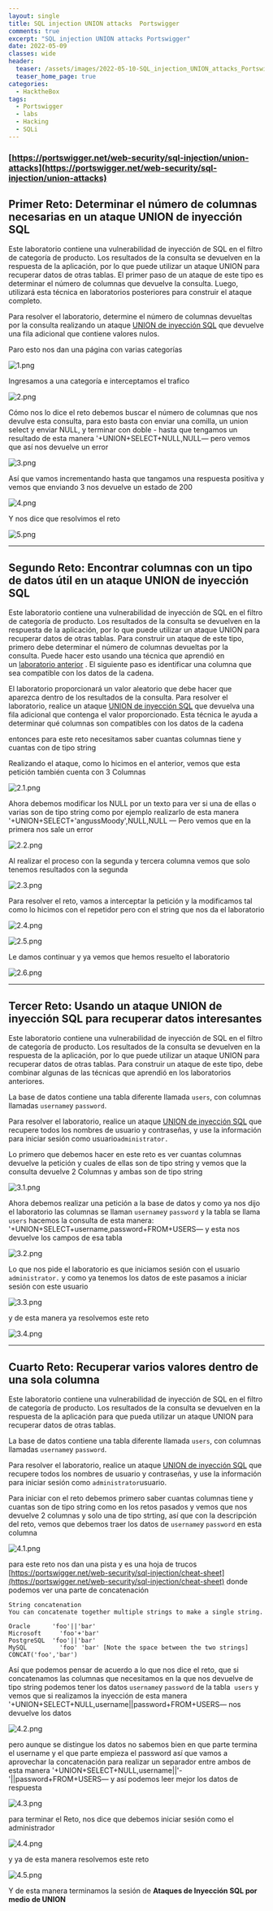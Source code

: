 ```yaml
---
layout: single
title: SQL injection UNION attacks  Portswigger
comments: true
excerpt: "SQL injection UNION attacks Portswigger"
date: 2022-05-09
classes: wide
header:
  teaser: /assets/images/2022-05-10-SQL_injection_UNION_attacks_Portswigger/logo.png
  teaser_home_page: true
categories:
  - HacktheBox
tags:
  - Portswigger
  - labs
  - Hacking
  - SQLi
---
```

### [https://portswigger.net/web-security/sql-injection/union-attacks](https://portswigger.net/web-security/sql-injection/union-attacks)

## Primer Reto: Determinar el número de columnas necesarias en un ataque UNION de inyección SQL

Este laboratorio contiene una vulnerabilidad de inyección de SQL en el filtro de categoría de producto. Los resultados de la consulta se devuelven en la respuesta de la aplicación, por lo que puede utilizar un ataque UNION para recuperar datos de otras tablas. El primer paso de un ataque de este tipo es determinar el número de columnas que devuelve la consulta. Luego, utilizará esta técnica en laboratorios posteriores para construir el ataque completo.

Para resolver el laboratorio, determine el número de columnas devueltas por la consulta realizando un ataque [UNION de inyección SQL](https://portswigger.net/web-security/sql-injection/union-attacks) que devuelve una fila adicional que contiene valores nulos.

Paro esto nos dan una página con varias categorías

![1.png](/assets/images/2022-05-10-SQL_injection_UNION_attacks_Portswigger/1.png)

Ingresamos a una categoría e interceptamos el trafico

![2.png](/assets/images/2022-05-10-SQL_injection_UNION_attacks_Portswigger/2.png)

Cómo nos lo dice el reto debemos buscar el número de columnas que nos devulve esta consulta, para esto basta con enviar una comilla, un union select y enviar NULL, y terminar con doble - hasta que tengamos un resultado de esta manera  '+UNION+SELECT+NULL,NULL— pero vemos que así nos devuelve un error

![3.png](/assets/images/2022-05-10-SQL_injection_UNION_attacks_Portswigger/3.png)

Así que vamos incrementando hasta que tangamos una respuesta positiva y vemos que enviando 3 nos devuelve un estado de 200 

![4.png](/assets/images/2022-05-10-SQL_injection_UNION_attacks_Portswigger/4.png)

Y nos dice que resolvimos el reto

![5.png](/assets/images/2022-05-10-SQL_injection_UNION_attacks_Portswigger/5.png)

---

## Segundo Reto: Encontrar columnas con un tipo de datos útil en un ataque UNION de inyección SQL

Este laboratorio contiene una vulnerabilidad de inyección de SQL en el filtro de categoría de producto. Los resultados de la consulta se devuelven en la respuesta de la aplicación, por lo que puede utilizar un ataque UNION para recuperar datos de otras tablas. Para construir un ataque de este tipo, primero debe determinar el número de columnas devueltas por la consulta. Puede hacer esto usando una técnica que aprendió en un [laboratorio anterior](https://portswigger.net/web-security/sql-injection/union-attacks/lab-determine-number-of-columns) . El siguiente paso es identificar una columna que sea compatible con los datos de la cadena.

El laboratorio proporcionará un valor aleatorio que debe hacer que aparezca dentro de los resultados de la consulta. Para resolver el laboratorio, realice un ataque [UNION de inyección SQL](https://portswigger.net/web-security/sql-injection/union-attacks) que devuelva una fila adicional que contenga el valor proporcionado. Esta técnica le ayuda a determinar qué columnas son compatibles con los datos de la cadena

entonces para este reto necesitamos saber cuantas columnas tiene y cuantas con de tipo string

Realizando el ataque, como lo hicimos en el anterior, vemos que esta petición también cuenta con 3 Columnas

![2.1.png](/assets/images/2022-05-10-SQL_injection_UNION_attacks_Portswigger/2.1.png)

Ahora debemos modificar los NULL por un texto para ver si una de ellas o varias son de tipo string como por ejemplo realizarlo de esta manera '+UNION+SELECT+'angussMoody',NULL,NULL — Pero vemos que en la primera nos sale un error

![2.2.png](/assets/images/2022-05-10-SQL_injection_UNION_attacks_Portswigger/2.2.png)

Al realizar el proceso con la segunda y tercera columna vemos que solo tenemos resultados con la segunda

![2.3.png](/assets/images/2022-05-10-SQL_injection_UNION_attacks_Portswigger/2.3.png)

Para resolver el reto, vamos a interceptar la petición y la modificamos tal como lo hicimos con el repetidor pero con el string que nos da el laboratorio

![2.4.png](/assets/images/2022-05-10-SQL_injection_UNION_attacks_Portswigger/2.4.png)

![2.5.png](/assets/images/2022-05-10-SQL_injection_UNION_attacks_Portswigger/2.5.png)

Le damos continuar y ya vemos que hemos resuelto el laboratorio

![2.6.png](/assets/images/2022-05-10-SQL_injection_UNION_attacks_Portswigger/2.6.png)

---

## Tercer Reto: Usando un ataque UNION de inyección SQL para recuperar datos interesantes

Este laboratorio contiene una vulnerabilidad de inyección de SQL en el filtro de categoría de producto. Los resultados de la consulta se devuelven en la respuesta de la aplicación, por lo que puede utilizar un ataque UNION para recuperar datos de otras tablas. Para construir un ataque de este tipo, debe combinar algunas de las técnicas que aprendió en los laboratorios anteriores.

La base de datos contiene una tabla diferente llamada `users`, con columnas llamadas `username`y `password`.

Para resolver el laboratorio, realice un ataque [UNION de inyección SQL](https://portswigger.net/web-security/sql-injection/union-attacks) que recupere todos los nombres de usuario y contraseñas, y use la información para iniciar sesión como usuario`administrator.`

Lo primero que debemos hacer en este reto es ver cuantas columnas devuelve la petición y cuales de ellas son de tipo string y vemos que la consulta devuelve 2 Columnas y ambas son de tipo string

![3.1.png](/assets/images/2022-05-10-SQL_injection_UNION_attacks_Portswigger/3.1.png)

Ahora debemos realizar una petición a la base de datos y como ya nos dijo el laboratorio las columnas se llaman `username`y `password` y la tabla se llama `users`  hacemos la consulta de esta manera: '+UNION+SELECT+username,password+FROM+USERS— y esta nos devuelve los campos de esa tabla

![3.2.png](/assets/images/2022-05-10-SQL_injection_UNION_attacks_Portswigger/3.2.png)

Lo que nos pide el laboratorio es que iniciamos sesión con el usuario `administrator.` y como ya tenemos los datos de este pasamos a iniciar sesión con este usuario

![3.3.png](/assets/images/2022-05-10-SQL_injection_UNION_attacks_Portswigger/3.3.png)

y de esta manera ya resolvemos este reto

![3.4.png](/assets/images/2022-05-10-SQL_injection_UNION_attacks_Portswigger/3.4.png)

---

## Cuarto Reto: Recuperar varios valores dentro de una sola columna

Este laboratorio contiene una vulnerabilidad de inyección de SQL en el filtro de categoría de producto. Los resultados de la consulta se devuelven en la respuesta de la aplicación para que pueda utilizar un ataque UNION para recuperar datos de otras tablas.

La base de datos contiene una tabla diferente llamada `users`, con columnas llamadas `username`y `password`.

Para resolver el laboratorio, realice un ataque [UNION de inyección SQL](https://portswigger.net/web-security/sql-injection/union-attacks) que recupere todos los nombres de usuario y contraseñas, y use la información para iniciar sesión como `administrator`usuario.

Para iniciar con el reto debemos primero saber cuantas columnas tiene y cuantas son de tipo string como en los retos pasados y vemos que nos devuelve 2 columnas y solo una de tipo strting, así que con la descripción del reto, vemos que debemos traer los datos de  `username`y `password` en esta columna

![4.1.png](/assets/images/2022-05-10-SQL_injection_UNION_attacks_Portswigger/4.1.png)

para este reto nos dan una pista y es una hoja de trucos [https://portswigger.net/web-security/sql-injection/cheat-sheet](https://portswigger.net/web-security/sql-injection/cheat-sheet) donde podemos ver una parte de concatenación 

```abap
String concatenation
You can concatenate together multiple strings to make a single string.

Oracle	    'foo'||'bar'
Microsoft	  'foo'+'bar'
PostgreSQL	'foo'||'bar'
MySQL	      'foo' 'bar' [Note the space between the two strings] CONCAT('foo','bar')
```

Así que podemos pensar de acuerdo a lo que nos dice el reto, que si concatenamos las columnas que necesitamos en la que nos devuelve de tipo string podemos tener los datos `username`y `password` de la tabla  `users` y vemos que si realizamos la inyección de esta manera '+UNION+SELECT+NULL,username||password+FROM+USERS— nos devuelve los datos

![4.2.png](/assets/images/2022-05-10-SQL_injection_UNION_attacks_Portswigger/4.2.png)

pero aunque se distingue los datos no sabemos bien en que parte termina el username y el que parte empieza el password  así que vamos a aprovechar la concatenación para realizar un separador entre ambos de esta manera '+UNION+SELECT+NULL,username||'-'||password+FROM+USERS— y así podemos leer mejor los datos de respuesta 

![4.3.png](/assets/images/2022-05-10-SQL_injection_UNION_attacks_Portswigger/4.3.png)

para terminar el Reto, nos dice que debemos iniciar sesión como el administrador 

![4.4.png](/assets/images/2022-05-10-SQL_injection_UNION_attacks_Portswigger/4.4.png)

y ya de esta manera resolvemos este reto

![4.5.png](/assets/images/2022-05-10-SQL_injection_UNION_attacks_Portswigger/4.5.png)

Y de esta manera terminamos la sesión de **Ataques de Inyección SQL por medio de UNION**